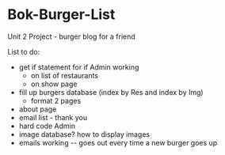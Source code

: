 # Bok-Burger-List
Unit 2 Project - burger blog for a friend

List to do:
- get if statement for if Admin working
    - on list of restaurants
    - on show page
- fill up burgers database (index by Res and index by Img)
  - format 2 pages
- about page
- email list - thank you
- hard code Admin
- image database? how to display images
- emails working -- goes out every time a new burger goes up
